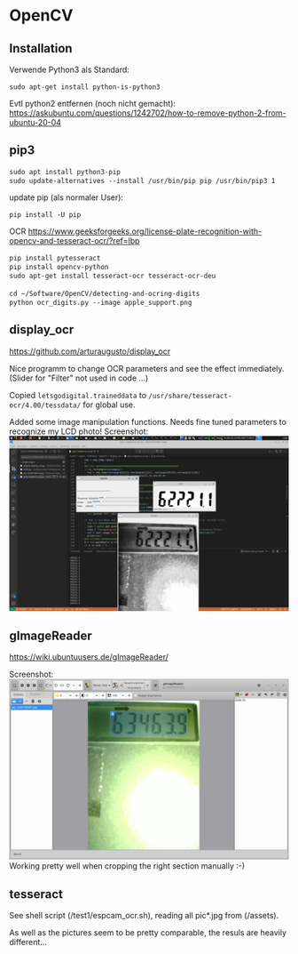 # OpenCV
## Installation
Verwende Python3 als Standard:
```
sudo apt-get install python-is-python3
```
Evtl python2 entfernen (noch nicht gemacht):
https://askubuntu.com/questions/1242702/how-to-remove-python-2-from-ubuntu-20-04

## pip3
```
sudo apt install python3-pip
sudo update-alternatives --install /usr/bin/pip pip /usr/bin/pip3 1
```
update pip (als normaler User):
```
pip install -U pip
```
OCR https://www.geeksforgeeks.org/license-plate-recognition-with-opencv-and-tesseract-ocr/?ref=lbp
```
pip install pytesseract
pip install opencv-python
sudo apt-get install tesseract-ocr tesseract-ocr-deu 

cd ~/Software/OpenCV/detecting-and-ocring-digits
python ocr_digits.py --image apple_support.png
```
## display_ocr
https://github.com/arturaugusto/display_ocr

Nice programm to change OCR parameters and see the effect immediately. (Slider for "Filter" not used in code ...)

Copied `letsgodigital.traineddata` to `/usr/share/tesseract-ocr/4.00/tessdata/` for global use.

Added some image manipulation functions. 
Needs fine tuned parameters to recognize my LCD photo!
Screenshot: ![display_ocr](/assets/Bildschirmfoto_2022-02-20_17-58-26.png)


## gImageReader
https://wiki.ubuntuusers.de/gImageReader/

Screenshot: ![gImageReader](/assets/Bildschirmfoto_2022-02-20_16-49-37.png)
Working pretty well when cropping the right section manually :-)

## tesseract
See shell script (/test1/espcam_ocr.sh), reading all pic*.jpg from (/assets).

As well as the pictures seem to be pretty comparable, the resuls are heavily different...
